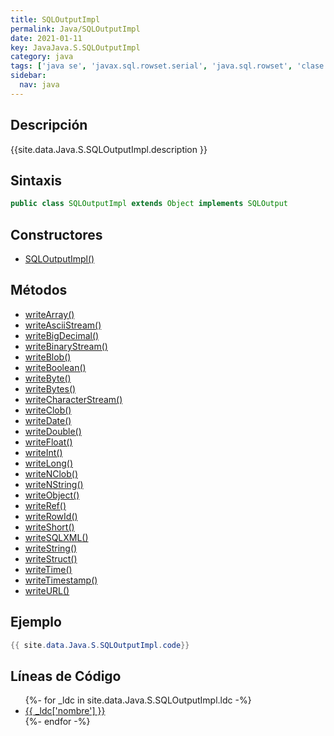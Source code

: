 ```yaml
---
title: SQLOutputImpl
permalink: Java/SQLOutputImpl
date: 2021-01-11
key: JavaJava.S.SQLOutputImpl
category: java
tags: ['java se', 'javax.sql.rowset.serial', 'java.sql.rowset', 'clase java', 'Java 1.5']
sidebar: 
  nav: java
---
```


## Descripción
{{site.data.Java.S.SQLOutputImpl.description }}

## Sintaxis
~~~java
public class SQLOutputImpl extends Object implements SQLOutput
~~~

## Constructores
* [SQLOutputImpl()](/Java/SQLOutputImpl/SQLOutputImpl/)

## Métodos
* [writeArray()](/Java/SQLOutputImpl/writeArray)
* [writeAsciiStream()](/Java/SQLOutputImpl/writeAsciiStream)
* [writeBigDecimal()](/Java/SQLOutputImpl/writeBigDecimal)
* [writeBinaryStream()](/Java/SQLOutputImpl/writeBinaryStream)
* [writeBlob()](/Java/SQLOutputImpl/writeBlob)
* [writeBoolean()](/Java/SQLOutputImpl/writeBoolean)
* [writeByte()](/Java/SQLOutputImpl/writeByte)
* [writeBytes()](/Java/SQLOutputImpl/writeBytes)
* [writeCharacterStream()](/Java/SQLOutputImpl/writeCharacterStream)
* [writeClob()](/Java/SQLOutputImpl/writeClob)
* [writeDate()](/Java/SQLOutputImpl/writeDate)
* [writeDouble()](/Java/SQLOutputImpl/writeDouble)
* [writeFloat()](/Java/SQLOutputImpl/writeFloat)
* [writeInt()](/Java/SQLOutputImpl/writeInt)
* [writeLong()](/Java/SQLOutputImpl/writeLong)
* [writeNClob()](/Java/SQLOutputImpl/writeNClob)
* [writeNString()](/Java/SQLOutputImpl/writeNString)
* [writeObject()](/Java/SQLOutputImpl/writeObject)
* [writeRef()](/Java/SQLOutputImpl/writeRef)
* [writeRowId()](/Java/SQLOutputImpl/writeRowId)
* [writeShort()](/Java/SQLOutputImpl/writeShort)
* [writeSQLXML()](/Java/SQLOutputImpl/writeSQLXML)
* [writeString()](/Java/SQLOutputImpl/writeString)
* [writeStruct()](/Java/SQLOutputImpl/writeStruct)
* [writeTime()](/Java/SQLOutputImpl/writeTime)
* [writeTimestamp()](/Java/SQLOutputImpl/writeTimestamp)
* [writeURL()](/Java/SQLOutputImpl/writeURL)

## Ejemplo
~~~java
{{ site.data.Java.S.SQLOutputImpl.code}}
~~~

## Líneas de Código
<ul>
{%- for _ldc in site.data.Java.S.SQLOutputImpl.ldc -%}
   <li>
       <a href="{{_ldc['url'] }}">{{ _ldc['nombre'] }}</a>
   </li>
{%- endfor -%}
</ul>
